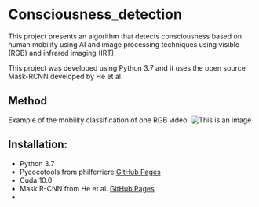 # Consciousness_detection
This project presents an algorithm that detects consciousness based on human mobility using AI and image processing techniques using visible (RGB) and infrared imaging (IRT).

This project was developed using Python 3.7 and it uses the open source Mask-RCNN developed by He et al.


## Method
Example of the mobility classification of one RGB video. ![This is an image](https://github.com/dddqqq/Consciousness_detection/blob/main/Figure%203.png)



## Installation:
- Python 3.7
- Pycocotools from philferriere [GitHub Pages](https://github.com/philferriere/cocoapi)
- Cuda 10.0
- Mask R-CNN from He et al.  [GitHub Pages](https://github.com/matterport/Mask_RCNN)
- 
